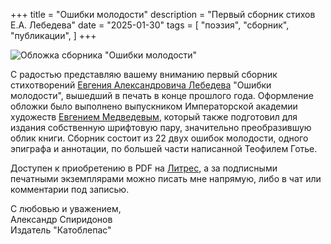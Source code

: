 +++
title = "Ошибки молодости"
description = "Первый сборник стихов Е.А. Лебедева"
date = "2025-01-30"
tags = [
    "поэзия",
    "сборник",
    "публикации",
]
+++

![Обложка сборника "Ошибки молодости"](/images/collection/mistakes/mistakesCover.jpg)

С радостью представляю вашему вниманию первый сборник стихотворений [Евгения Александровича Лебедева](https://t.me/posleex) "Ошибки молодости", вышедший в печать в конце прошлого года. Оформление обложки было выполнено выпускником Императорской академии художеств [Евгением Медведевым](https://vk.com/medvedevartistgroup), который также подготовил для издания собственную шрифтовую пару, значительно преобразившую облик книги. Сборник состоит из 22 двух ошибок молодости, одного эпиграфа и аннотации, по большей части написанной Теофилем Готье.

Доступен к приобретению в PDF на [Литрес](https://www.litres.ru/book/evgeniy-lebedev-33296062/oshibki-molodosti-71528653/), а за подписными печатными экземплярами можно писать мне напрямую, либо в чат или комментарии под записью. 

С любовью и уважением,  
Александр Спиридонов  
Издатель "Катоблепас"
